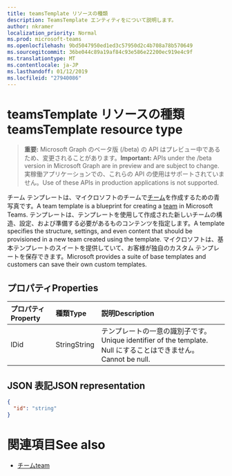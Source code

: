 ```yaml
---
title: teamsTemplate リソースの種類
description: TeamsTemplate エンティティをについて説明します。
author: nkramer
localization_priority: Normal
ms.prod: microsoft-teams
ms.openlocfilehash: 9bd5047950ed1ed3c57950d2c4b708a78b570649
ms.sourcegitcommit: 36be044c89a19af84c93e586e22200ec919e4c9f
ms.translationtype: MT
ms.contentlocale: ja-JP
ms.lasthandoff: 01/12/2019
ms.locfileid: "27940086"
---
```

# <a name="teamstemplate-resource-type"></a><span data-ttu-id="76598-103">teamsTemplate リソースの種類</span><span class="sxs-lookup"><span data-stu-id="76598-103">teamsTemplate resource type</span></span>

> <span data-ttu-id="76598-104">**重要:** Microsoft Graph のベータ版 (/beta) の API はプレビュー中であるため、変更されることがあります。</span><span class="sxs-lookup"><span data-stu-id="76598-104">**Important:** APIs under the /beta version in Microsoft Graph are in preview and are subject to change.</span></span> <span data-ttu-id="76598-105">実稼働アプリケーションでの、これらの API の使用はサポートされていません。</span><span class="sxs-lookup"><span data-stu-id="76598-105">Use of these APIs in production applications is not supported.</span></span>

<span data-ttu-id="76598-106">チーム テンプレートは、マイクロソフトのチームで[チーム](../resources/team.md)を作成するための青写真です。</span><span class="sxs-lookup"><span data-stu-id="76598-106">A team template is a blueprint for creating a [team](../resources/team.md) in Microsoft Teams.</span></span> <span data-ttu-id="76598-107">テンプレートは、テンプレートを使用して作成された新しいチームの構造、設定、および準備する必要があるものコンテンツを指定します。</span><span class="sxs-lookup"><span data-stu-id="76598-107">A template specifies the structure, settings, and even content that should be provisioned in a new team created using the template.</span></span> <span data-ttu-id="76598-108">マイクロソフトは、基本テンプレートのスイートを提供していて、お客様が独自のカスタム テンプレートを保存できます。</span><span class="sxs-lookup"><span data-stu-id="76598-108">Microsoft provides a suite of base templates and customers can save their own custom templates.</span></span>

## <a name="properties"></a><span data-ttu-id="76598-109">プロパティ</span><span class="sxs-lookup"><span data-stu-id="76598-109">Properties</span></span>

| <span data-ttu-id="76598-110">プロパティ</span><span class="sxs-lookup"><span data-stu-id="76598-110">Property</span></span>            | <span data-ttu-id="76598-111">種類</span><span class="sxs-lookup"><span data-stu-id="76598-111">Type</span></span>     | <span data-ttu-id="76598-112">説明</span><span class="sxs-lookup"><span data-stu-id="76598-112">Description</span></span> |
|:------------------- |:-------- |:----------- |
| <span data-ttu-id="76598-113">ID</span><span class="sxs-lookup"><span data-stu-id="76598-113">id</span></span>                  | <span data-ttu-id="76598-114">String</span><span class="sxs-lookup"><span data-stu-id="76598-114">String</span></span>   | <span data-ttu-id="76598-115">テンプレートの一意の識別子です。</span><span class="sxs-lookup"><span data-stu-id="76598-115">Unique identifier of the template.</span></span> <span data-ttu-id="76598-116">Null にすることはできません。</span><span class="sxs-lookup"><span data-stu-id="76598-116">Cannot be null.</span></span> |

## <a name="json-representation"></a><span data-ttu-id="76598-117">JSON 表記</span><span class="sxs-lookup"><span data-stu-id="76598-117">JSON representation</span></span>

<!-- {
  "blockType": "resource",
  "@odata.type": "microsoft.graph.teamsTemplate",
  "baseType": "microsoft.graph.entity"
}-->

```json
{
  "id": "string"
}
```

# <a name="see-also"></a><span data-ttu-id="76598-118">関連項目</span><span class="sxs-lookup"><span data-stu-id="76598-118">See also</span></span>

- [<span data-ttu-id="76598-119">チーム</span><span class="sxs-lookup"><span data-stu-id="76598-119">team</span></span>](team.md)

